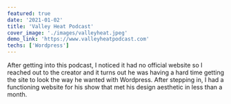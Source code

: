 ```yaml
---
featured: true
date: '2021-01-02'
title: 'Valley Heat Podcast'
cover_image: './images/valleyheat.jpeg'
demo_link: 'https://www.valleyheatpodcast.com'
techs: ['Wordpress']
---
```


After getting into this podcast, I noticed it had no official website so I reached out to the creator and it turns out he was having a hard time getting the site to look the way he wanted with Wordpress. After stepping in, I had a functioning website for his show that met his design aesthetic in less than a month.
